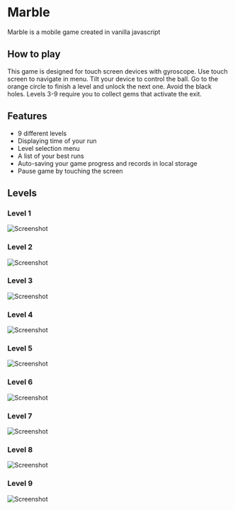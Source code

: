 # Marble
Marble is a mobile game created in vanilla javascript

## How to play
This game is designed for touch screen devices with gyroscope.
Use touch screen to navigate in menu.
Tilt your device to control the ball.
Go to the orange circle to finish a level and unlock the next one.
Avoid the black holes.
Levels 3-9 require you to collect gems that activate the exit.

## Features
* 9 different levels
* Displaying time of your run
* Level selection menu
* A list of your best runs
* Auto-saving your game progress and records in local storage
* Pause game by touching the screen

## Levels
### Level 1
![Screenshot](screenshots/level1.png)
### Level 2
![Screenshot](screenshots/level2.png)
### Level 3
![Screenshot](screenshots/level3.png)
### Level 4
![Screenshot](screenshots/level4.png)
### Level 5
![Screenshot](screenshots/level5.png)
### Level 6
![Screenshot](screenshots/level6.png)
### Level 7
![Screenshot](screenshots/level7.png)
### Level 8
![Screenshot](screenshots/level8.png)
### Level 9
![Screenshot](screenshots/level9.png)
